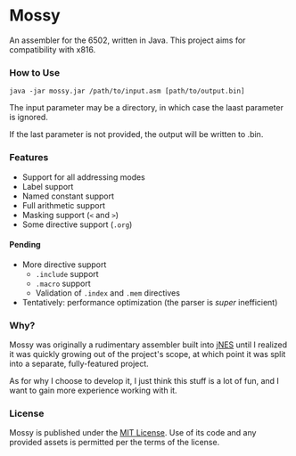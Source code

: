 # Mossy

An assembler for the 6502, written in Java. This project aims for compatibility with x816.

### How to Use

```
java -jar mossy.jar /path/to/input.asm [path/to/output.bin]
```

The input parameter may be a directory, in which case the laast parameter is
ignored.

If the last parameter is not provided, the output will be written to
<filename>.bin.

### Features

- Support for all addressing modes
- Label support
- Named constant support
- Full arithmetic support
- Masking support (`<` and `>`)
- Some directive support (`.org`)

#### Pending

- More directive support
  - `.include` support
  - `.macro` support
  - Validation of `.index` and `.mem` directives
- Tentatively: performance optimization (the parser is _super_ inefficient)

### Why?

Mossy was originally a rudimentary assembler built into
[jNES](https://github.com/caseif/jNES) until I realized it was quickly growing
out of the project's scope, at which point it was split into a separate,
fully-featured project.

As for why I choose to develop it, I just think this stuff is a lot of fun, and
I want to gain more experience working with it.

### License

Mossy is published under the [MIT License](https://opensource.org/licenses/MIT). Use of its code and any provided assets
is permitted per the terms of the license.
